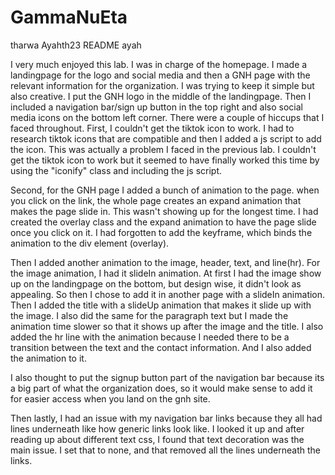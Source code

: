 # GammaNuEta

tharwa
Ayahth23
README ayah

I very much enjoyed this lab. I was in charge of the homepage. I made a landingpage for the logo and social media and then a GNH page with the relevant information for the organization. 
I was trying to keep it simple but also creative. I put the GNH logo in the middle of the landingpage. Then I included a navigation bar/sign up button in the top right and also social media icons on the bottom left corner. There were a couple of hiccups that I faced throughout. 
First, I couldn't get the tiktok icon to work. I had to research tiktok icons that are compatible and then I added a js script to add the icon. This was actually a problem I faced in the previous lab. I couldn't get the tiktok icon to work but it seemed to have finally worked this time by using the "iconify" class and including the js script. 
<span class="iconify" data-icon="ion:logo-tiktok"></span>
 <script src="https://code.iconify.design/2/2.0.3/iconify.min.js"></script>

Second, for the GNH page I added a bunch of animation to the page. when you click on the link, the whole page creates an expand animation that makes the page slide in. This wasn't showing up for the longest time. I had created the overlay class and the expand animation to have the page slide once you click on it. I had forgotten to add the keyframe, which binds the animation to the div element (overlay). 

Then I added another animation to the image, header, text, and line(hr). For the image animation, I had it slideIn animation. At first I had the image show up on the landingpage on the bottom, but design wise, it didn't look as appealing. So then I chose to add it in another page with a slideIn animation. Then I added the title with a slideUp animation that makes it slide up with the image. I also did the same for the paragraph text but I made the animation time slower so that it shows up after the image and the title. I also added the hr line with the animation because I needed there to be a transition between the text and the contact information. And I also added the animation to it. 

I also thought to put the signup button part of the navigation bar because its a big part of what the organization does, so it would make sense to add it for easier access when you land on the gnh site.

Then lastly, I had an issue with my navigation bar links because they all had lines underneath like how generic links look like. I looked it up and after reading up about different text css, I found that text decoration was the main issue. I set that to none, and that removed all the lines underneath the links.
